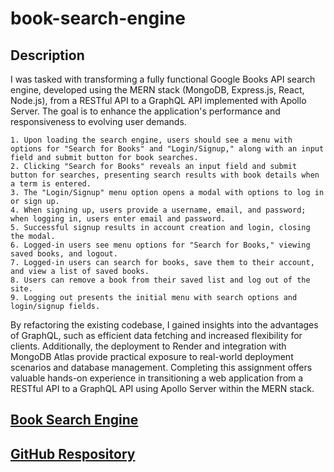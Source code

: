 # book-search-engine

## Description
I was tasked with transforming a fully functional Google Books API search engine, developed using the MERN stack (MongoDB, Express.js, React, Node.js), from a RESTful API to a GraphQL API implemented with Apollo Server. The goal is to enhance the application's performance and responsiveness to evolving user demands. 

    1. Upon loading the search engine, users should see a menu with options for "Search for Books" and "Login/Signup," along with an input field and submit button for book searches.
    2. Clicking "Search for Books" reveals an input field and submit button for searches, presenting search results with book details when a term is entered.
    3. The "Login/Signup" menu option opens a modal with options to log in or sign up.
    4. When signing up, users provide a username, email, and password; when logging in, users enter email and password.
    5. Successful signup results in account creation and login, closing the modal.
    6. Logged-in users see menu options for "Search for Books," viewing saved books, and logout.
    7. Logged-in users can search for books, save them to their account, and view a list of saved books.
    8. Users can remove a book from their saved list and log out of the site.
    9. Logging out presents the initial menu with search options and login/signup fields.

By refactoring the existing codebase, I gained insights into the advantages of GraphQL, such as efficient data fetching and increased flexibility for clients. Additionally, the deployment to Render and integration with MongoDB Atlas provide practical exposure to real-world deployment scenarios and database management. Completing this assignment offers valuable hands-on experience in transitioning a web application from a RESTful API to a GraphQL API using Apollo Server within the MERN stack.

## [Book Search Engine]()
## [GitHub Respository](https://github.com/MargauxJenica/book-search-engine)